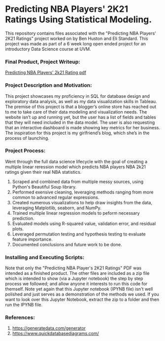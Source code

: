 # Predicting NBA Players' 2K21 Ratings Using Statistical Modeling.
This repository contains files associated with the "Predicting NBA Players’ 2K21 Ratings" project worked on by Ben Huston and Eli Standard. This project was made as part of a 6 week long open ended project for an introductory Data Science course at UVM.
### Final Product, Project Writeup:
[Predicting NBA Players' 2k21 Rating pdf](https://github.com/Hustonb/Predicting-NBA-Players-2K21-Ratings/blob/main/Predicting%20NBA%20Player's%202K21%20Ratings.pdf)

### Project Description and Motivation:
This project showcases my proficiency in SQL for database design and exploratory data analysis, as well as my data visualization skills in Tableau. 
The premise of this project is that a blogger’s online store has reached out to me to take care of their data modeling and visualization needs. The website isn’t up and running yet, but the user has a list of fields and tables that they will need included in the data model. The user is also requesting that an interactive dashboard is made showing key metrics for her business. The inspiration for this project is my girlfriend’s blog, which she’s in the process of launching.

### Project Process:
Went through the full data science lifecycle with the goal of creating a multiple linear reression model which predicts NBA players NBA 2k21 ratings given their real NBA statistics. 
1. Scraped and combined data from multiple messy sources, using Python's Beautiful Soup library. 
2. Performed exensive cleaning, leveraging methods ranging from more common to advanced regular expressions.
3. Created numerous visualizations to help draw insights from the data, leveraging Matplotlib, seaborn, and NumPy.
4. Trained multiple linear regression models to peform necessary prediction.
5. Evaluated models using R-squared value, validation error, and residual plots.
6. Leveraged permutation testing and hypothesis testing to evaluate feature importance.
7. Documented conclusions and future work to be done. 

### Installing and Executing Scripts:
Note that only the "Predicting NBA Player's 2K21 Ratings" PDF was intended as a finished product. The other files are included as a zip file which is intended to show (via a Jupyter notebook) the step by step process we followed; and allow anyone it interests to run this code for themself. Note yet again that this Jupyter notebook (IPYNB file) isn't well polished and just serves as a demonstration of  the methods we used. If you want to look over this Jupyter Notebook, extract the zip to a folder and then run the IPYNB file. 

### References:
1. https://generatedata.com/generator
2. https://www.quickdatabasediagrams.com/ 
